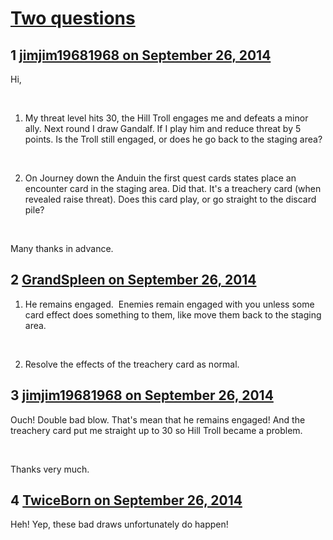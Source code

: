 # [Two questions](https://community.fantasyflightgames.com/topic/122955-two-questions/)

## 1 [jimjim19681968 on September 26, 2014](https://community.fantasyflightgames.com/topic/122955-two-questions/?do=findComment&comment=1277687)

Hi,

 

1. My threat level hits 30, the Hill Troll engages me and defeats a minor ally. Next round I draw Gandalf. If I play him and reduce threat by 5 points. Is the Troll still engaged, or does he go back to the staging area?

 

2. On Journey down the Anduin the first quest cards states place an encounter card in the staging area. Did that. It's a treachery card (when revealed raise threat). Does this card play, or go straight to the discard pile?

 

Many thanks in advance.

## 2 [GrandSpleen on September 26, 2014](https://community.fantasyflightgames.com/topic/122955-two-questions/?do=findComment&comment=1277705)

1. He remains engaged.  Enemies remain engaged with you unless some card effect does something to them, like move them back to the staging area.

 

2. Resolve the effects of the treachery card as normal.

## 3 [jimjim19681968 on September 26, 2014](https://community.fantasyflightgames.com/topic/122955-two-questions/?do=findComment&comment=1277718)

Ouch! Double bad blow. That's mean that he remains engaged! And the treachery card put me straight up to 30 so Hill Troll became a problem.

 

Thanks very much.

## 4 [TwiceBorn on September 26, 2014](https://community.fantasyflightgames.com/topic/122955-two-questions/?do=findComment&comment=1277801)

Heh! Yep, these bad draws unfortunately do happen! 

